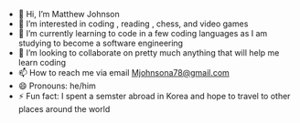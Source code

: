 - 👋 Hi, I’m Matthew Johnson
- 👀 I’m interested in coding , reading , chess, and video games
- 🌱 I’m currently learning to code in  a few coding languages as I am studying to become a software engineering 
- 💞️ I’m looking to collaborate on pretty much anything that will help me learn coding 
- 📫 How to reach me via email Mjohnsona78@gmail.com
- 😄 Pronouns: he/him
- ⚡ Fun fact: I spent a semster abroad in Korea and hope to travel to other places around the world

<!---
MattJohn21/MattJohn21 is a ✨ special ✨ repository because its `README.md` (this file) appears on your GitHub profile.
You can click the Preview link to take a look at your changes.
--->
